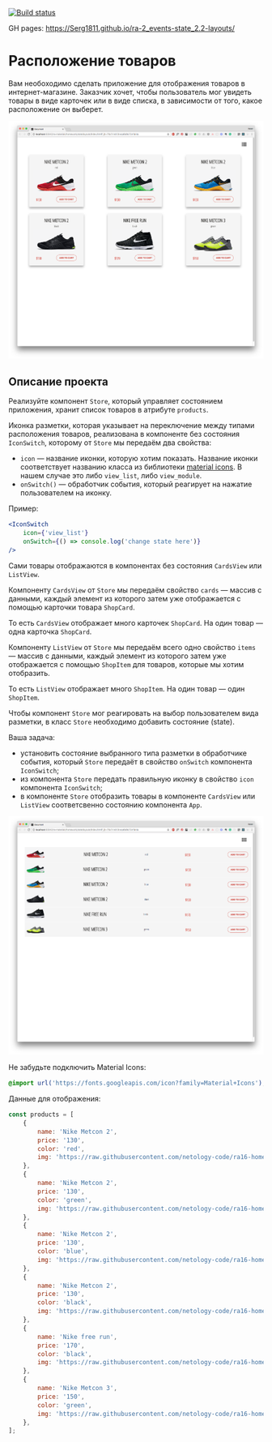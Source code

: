 [![Build status](https://ci.appveyor.com/api/projects/status/io58y7dqdj33jxgf?svg=true)](https://ci.appveyor.com/project/Serg1811/ra-2-events-state-2-2-layouts)

GH pages: https://Serg1811.github.io/ra-2_events-state_2.2-layouts/

# Расположение товаров

Вам необоходимо сделать приложение для отображения товаров в интернет-магазине. Заказчик хочет, чтобы пользователь мог увидеть товары в виде карточек или в виде списка, в зависимости от того, какое расположение он выберет.

![cards view](./assets/card_view.png)

## Описание проекта

Реализуйте компонент `Store`, который управляет состоянием приложения, хранит список товаров в атрибуте `products`.

Иконка разметки, которая указывает на переключение между типами расположения товаров, реализована в компоненте без состояния `IconSwitch`, которому от `Store` мы передаём два свойства:

-   `icon` — название иконки, которую хотим показать. Название иконки соответствует названию класса из библиотеки [material icons](https://material.io/icons/#ic_view_module). В нашем случае это либо `view_list`, либо `view_module`.
-   `onSwitch()` — обработчик события, который реагирует на нажатие пользователем на иконку.

Пример:

```jsx
<IconSwitch
    icon={'view_list'}
    onSwitch={() => console.log('change state here')}
/>
```

Сами товары отображаются в компонентах без состояния `CardsView` или `ListView`.

Компоненту `CardsView` от `Store` мы передаём свойство `cards` — массив с данными, каждый элемент из которого затем уже отображается с помощью карточки товара `ShopCard`.

То есть `CardsView` отображает много карточек `ShopCard`. На один товар — одна карточка `ShopCard`.

Компоненту `ListView` от `Store` мы передаём всего одно свойство `items` — массив с данными, каждый элемент из которого затем уже отображается с помощью `ShopItem` для товаров, которые мы хотим отобразить.

То есть `ListView` отображает много `ShopItem`. На один товар — один `ShopItem`.

Чтобы компонент `Store` мог реагировать на выбор пользователем вида разметки, в класс `Store` необходимо добавить состояние (state).

Ваша задача:

-   установить состояние выбранного типа разметки в обработчике события, который `Store` передаёт в свойство `onSwitch` компонента `IconSwitch`;
-   из компонента `Store` передать правильную иконку в свойство `icon` компонента `IconSwitch`;
-   в компоненте `Store` отобразить товары в компоненте `CardsView` или `ListView` соответсвенно состоянию компонента `App`.

![list_view](./assets/list_view.png)

Не забудьте подключить Material Icons:

```css
@import url('https://fonts.googleapis.com/icon?family=Material+Icons');
```

Данные для отображения:

```js
const products = [
    {
        name: 'Nike Metcon 2',
        price: '130',
        color: 'red',
        img: 'https://raw.githubusercontent.com/netology-code/ra16-homeworks/master/events-state/layouts/img/1.jpg',
    },
    {
        name: 'Nike Metcon 2',
        price: '130',
        color: 'green',
        img: 'https://raw.githubusercontent.com/netology-code/ra16-homeworks/master/events-state/layouts/img/2.jpg',
    },
    {
        name: 'Nike Metcon 2',
        price: '130',
        color: 'blue',
        img: 'https://raw.githubusercontent.com/netology-code/ra16-homeworks/master/events-state/layouts/img/3.jpg',
    },
    {
        name: 'Nike Metcon 2',
        price: '130',
        color: 'black',
        img: 'https://raw.githubusercontent.com/netology-code/ra16-homeworks/master/events-state/layouts/img/4.jpg',
    },
    {
        name: 'Nike free run',
        price: '170',
        color: 'black',
        img: 'https://raw.githubusercontent.com/netology-code/ra16-homeworks/master/events-state/layouts/img/7.jpg',
    },
    {
        name: 'Nike Metcon 3',
        price: '150',
        color: 'green',
        img: 'https://raw.githubusercontent.com/netology-code/ra16-homeworks/master/events-state/layouts/img/5.jpg',
    },
];
```
